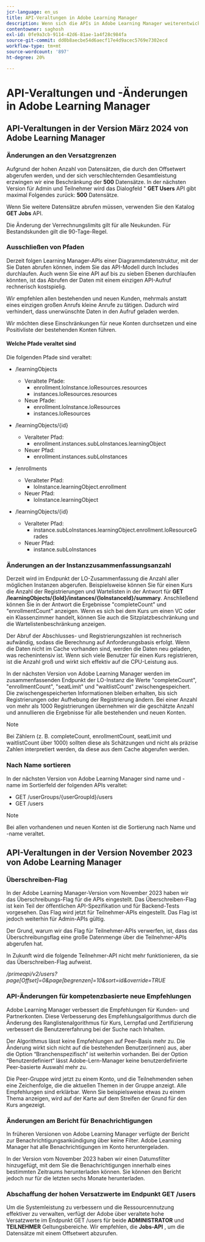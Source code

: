 ```yaml
---
jcr-language: en_us
title: API-Veraltungen in Adobe Learning Manager
description: Wenn sich die APIs in Adobe Learning Manager weiterentwickeln, werden APIs regelmäßig neu organisiert oder aktualisiert. Wenn sich APIs weiterentwickeln, wird die alte API verworfen und schließlich entfernt. Diese Seite enthält Informationen, die Sie benötigen, wenn Sie von veralteten API-Versionen zu neueren und stabileren API-Versionen migrieren.
contentowner: saghosh
exl-id: 0fe9a3cb-9114-42d6-81ae-1a4f28c984fa
source-git-commit: dd0b8aecbe54d6aecf17e4d9acec5769e7302ecd
workflow-type: tm+mt
source-wordcount: '897'
ht-degree: 20%

---
```


# API-Veraltungen und -Änderungen in Adobe Learning Manager

## API-Veraltungen in der Version März 2024 von Adobe Learning Manager

<!-- ### Changes in Rate Limits

With the next release of Adobe Learning Manager, we're restructuring API rate limits for new accounts. For existing accounts, only the Admin APIs will be rate-limited. After 90 days (about 3 months), we will restructure rate limits for all APIs, but existing accounts will be whitelisted according to current usage. Existing accounts need to revisit their learner API usage. 

For new accounts, if they want to increase the rate limits, they must contact the Customer Success team of ALM. 

#### Which APIs will be rate limited 

For new accounts, all Admin, Learner, and Search APIs will have rate limits and burst enforced.  

The API burst rate or burst limit refers to the maximum number of requests allowed to be made to an API in a short burst within a limited timeframe. 

The following table lists the rate and burst limits for the APIs.

<table>
    <tr>
        <th>API</th>
        <th>Number of requests-RPM</th>
        <th>Number of requests-Burst</th>
    </tr>
    <tr>
        <td>Admin</td>
        <td>5</td>
        <td>5</td>
    </tr>
    <tr>
        <td>Learner</td>
        <td>20</td>
        <td>5</td>
    </tr>
    <tr>
        <td>Search</td>
        <td>50</td>
        <td>5</td>
    </tr>
</table>
-->

### Änderungen an den Versatzgrenzen

Aufgrund der hohen Anzahl von Datensätzen, die durch den Offsetwert abgerufen werden, und der sich verschlechternden Gesamtleistung erzwingen wir eine Beschränkung der **500** Datensätze. In der nächsten Version für Admin und Teilnehmer wird das Dialogfeld &quot; **GET Users** API gibt maximal Folgendes zurück: **500** Datensätze.

Wenn Sie weitere Datensätze abrufen müssen, verwenden Sie den Katalog **GET Jobs** API.

Die Änderung der Verrechnungslimits gilt für alle Neukunden. Für Bestandskunden gilt die 90-Tage-Regel.

### Ausschließen von Pfaden

Derzeit folgen Learning Manager-APIs einer Diagrammdatenstruktur, mit der Sie Daten abrufen können, indem Sie das API-Modell durch Includes durchlaufen. Auch wenn Sie eine API auf bis zu sieben Ebenen durchlaufen könnten, ist das Abrufen der Daten mit einem einzigen API-Aufruf rechnerisch kostspielig.

Wir empfehlen allen bestehenden und neuen Kunden, mehrmals anstatt eines einzigen großen Anrufs kleine Anrufe zu tätigen. Dadurch wird verhindert, dass unerwünschte Daten in den Aufruf geladen werden.

Wir möchten diese Einschränkungen für neue Konten durchsetzen und eine Positivliste der bestehenden Konten führen.

#### Welche Pfade veraltet sind

Die folgenden Pfade sind veraltet:

* /learningObjects
   * Veraltete Pfade:
      * enrollment.loInstance.loResources.resources
      * instances.loResources.resources
   * Neue Pfade:
      * enrollment.loInstance.loResources
      * instances.loResources

* /learningObjects/{id}
   * Veralteter Pfad:
      * enrollment.instances.subLoInstances.learningObject
   * Neuer Pfad:
      * enrollment.instances.subLoInstances

* /enrollments
   * Veralteter Pfad:
      * loInstance.learningObject.enrollment
   * Neuer Pfad:
      * loInstance.learningObject

* /learningObjects/{id}
   * Veralteter Pfad:
      * instance.subLoInstances.learningObject.enrollment.loResourceGrades
   * Neuer Pfad:
      * instance.subLoInstances

### Änderungen an der Instanzzusammenfassungsanzahl

Derzeit wird im Endpunkt der LO-Zusammenfassung die Anzahl aller möglichen Instanzen abgerufen. Beispielsweise können Sie für einen Kurs die Anzahl der Registrierungen und Wartelisten in der Antwort für **GET /learningObjects/{loId}/instances/{loInstanceId}/summary**. Anschließend können Sie in der Antwort die Ergebnisse &quot;completeCount&quot; und &quot;enrollmentCount&quot; anzeigen. Wenn es sich bei dem Kurs um einen VC oder ein Klassenzimmer handelt, können Sie auch die Sitzplatzbeschränkung und die Wartelistenbeschränkung anzeigen.

Der Abruf der Abschlusses- und Registrierungszahlen ist rechnerisch aufwändig, sodass die Berechnung auf Anforderungsbasis erfolgt. Wenn die Daten nicht im Cache vorhanden sind, werden die Daten neu geladen, was rechenintensiv ist. Wenn sich viele Benutzer für einen Kurs registrieren, ist die Anzahl groß und wirkt sich effektiv auf die CPU-Leistung aus.

In der nächsten Version von Adobe Learning Manager werden im zusammenfassenden Endpunkt der LO-Instanz die Werte &quot;completeCount&quot;, &quot;enrollmentCount&quot;, &quot;seatLimit&quot; und &quot;waitlistCount&quot; zwischengespeichert. Die zwischengespeicherten Informationen bleiben erhalten, bis sich Registrierungen oder Aufhebung der Registrierung ändern. Bei einer Anzahl von mehr als 1000 Registrierungen übernehmen wir die geschätzte Anzahl und annullieren die Ergebnisse für alle bestehenden und neuen Konten.

>[!NOTE]
>
>Bei Zählern (z. B. completeCount, enrollmentCount, seatLimit und waitlistCount über 1000) sollten diese als Schätzungen und nicht als präzise Zahlen interpretiert werden, da diese aus dem Cache abgerufen werden.

### Nach Name sortieren

In der nächsten Version von Adobe Learning Manager sind name und -name im Sortierfeld der folgenden APIs veraltet:

* GET /userGroups/{userGroupId}/users
* GET /users

>[!NOTE]
>
>Bei allen vorhandenen und neuen Konten ist die Sortierung nach Name und -name veraltet.


## API-Veraltungen in der Version November 2023 von Adobe Learning Manager

### Überschreiben-Flag

In der Adobe Learning Manager-Version vom November 2023 haben wir das Überschreibungs-Flag für die APIs eingestellt. Das Überschreiben-Flag ist kein Teil der öffentlichen API-Spezifikation und für Backend-Tests vorgesehen. Das Flag wird jetzt für Teilnehmer-APIs eingestellt. Das Flag ist jedoch weiterhin für Admin-APIs gültig.

Der Grund, warum wir das Flag für Teilnehmer-APIs verwerfen, ist, dass das Überschreibungsflag eine große Datenmenge über die Teilnehmer-APIs abgerufen hat.

In Zukunft wird die folgende Teilnehmer-API nicht mehr funktionieren, da sie das Überschreiben-Flag aufweist.

_/primeapi/v2/users?page[Offset]=0&amp;page[begrenzen]=10&amp;sort=id&amp;override=TRUE_

### API-Änderungen für kompetenzbasierte neue Empfehlungen

Adobe Learning Manager verbessert die Empfehlungen für Kunden- und Partnerkonten. Diese Verbesserung des Empfehlungsalgorithmus durch die Änderung des Ranglistenalgorithmus für Kurs, Lernpfad und Zertifizierung verbessert die Benutzererfahrung bei der Suche nach Inhalten.

Der Algorithmus lässt keine Empfehlungen auf Peer-Basis mehr zu. Die Änderung wirkt sich nicht auf die bestehenden Benutzer(innen) aus, aber die Option “Branchenspezifisch“ ist weiterhin vorhanden. Bei der Option “Benutzerdefiniert“ lässt Adobe-Lern-Manager keine benutzerdefinierte Peer-basierte Auswahl mehr zu.

Die Peer-Gruppe wird jetzt zu einem Konto, und die Teilnehmenden sehen eine Zeichenfolge, die die aktuellen Themen in der Gruppe anzeigt. Alle Empfehlungen sind erklärbar. Wenn Sie beispielsweise etwas zu einem Thema anzeigen, wird auf der Karte auf dem Streifen der Grund für den Kurs angezeigt.

### Änderungen am Bericht für Benachrichtigungen

In früheren Versionen von Adobe Learning Manager verfügte der Bericht zur Benachrichtigungsankündigung über keine Filter. Adobe Learning Manager hat alle Benachrichtigungen im Konto heruntergeladen.

In der Version vom November 2023 haben wir einen Datumsfilter hinzugefügt, mit dem Sie die Benachrichtigungen innerhalb eines bestimmten Zeitraums herunterladen können.  Sie können den Bericht jedoch nur für die letzten sechs Monate herunterladen.

### Abschaffung der hohen Versatzwerte im Endpunkt GET /users

Um die Systemleistung zu verbessern und die Ressourcennutzung effektiver zu verwalten, verfügt der Adobe über veraltete hohe Versatzwerte im Endpunkt GET /users für beide **ADMINISTRATOR** und **TEILNEHMER** Geltungsbereiche. Wir empfehlen, die **Jobs-API** , um die Datensätze mit einem Offsetwert abzurufen.

